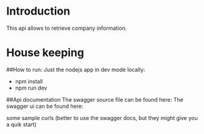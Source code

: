 # Introduction

This api allows to retrieve company information.

# House keeping
##How to run:
Just the nodejs app in dev mode locally: 
- npm install
- npm run dev

##Api documentation
The swagger source file can be found here:
The swagger ui can be found here:

some sample curls (better to use the swagger docs, but they might give you a quik start)


